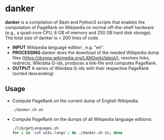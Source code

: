 danker
======

__danker__ is a compilation of Bash and Python3 scripts that enables the computation of PageRank on Wikipedia on normal off-the-shelf hardware (e.g., a quad-core CPU, 8 GB of memory and 250 GB hard disk storage). The total size of danker is < 200 lines of code.

* __INPUT__ Wikipedia language edition , e.g. "en".
* __PROCESSING__ danker does the download of the needed Wikipedia dump files (https://dumps.wikimedia.org/LANGwiki/latest/), resolves links, redirects, Wikidata Q-ids, produces a link-file and computes PageRank.
* __OUTPUT__ A series of Wikidata Q-ids with their respective PageRank (sorted descending)

## Usage

* Compute PageRank on the current dump of English Wikipedia:

   ```bash
   ./danker.sh en
   ```
* Compute PageRank on the dumps of all Wikipedia language editions:

   ```bash
   ./lib/getLanguages.sh
   for i in `cat wiki.langs`; do ./danker.sh $i; done
   ```
